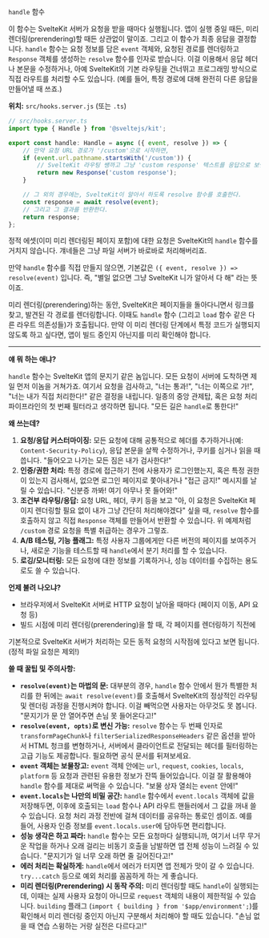 `handle` 함수

이 함수는 SvelteKit 서버가 요청을 받을 때마다 실행됩니다. 앱이 실행 중일 때든, 미리 렌더링(prerendering)할 때든 상관없이 말이죠. 그리고 이 함수가 최종 응답을 결정합니다. `handle` 함수는 요청 정보를 담은 `event` 객체와, 요청된 경로를 렌더링하고 `Response` 객체를 생성하는 `resolve` 함수를 인자로 받습니다. 이걸 이용해서 응답 헤더나 본문을 수정하거나, 아예 SvelteKit의 기본 라우팅을 건너뛰고 프로그래밍 방식으로 직접 라우트를 처리할 수도 있습니다. (예를 들어, 특정 경로에 대해 완전히 다른 응답을 만들어낼 때 쓰죠.)

**위치:** `src/hooks.server.js` (또는 `.ts`)

```typescript
// src/hooks.server.ts
import type { Handle } from '@sveltejs/kit';

export const handle: Handle = async ({ event, resolve }) => {
	// 만약 요청 URL 경로가 '/custom'으로 시작하면,
	if (event.url.pathname.startsWith('/custom')) {
		// SvelteKit 라우팅 쌩까고 그냥 'custom response' 텍스트를 응답으로 보낸다.
		return new Response('custom response');
	}

	// 그 외의 경우에는, SvelteKit이 알아서 하도록 resolve 함수를 호출한다.
	const response = await resolve(event);
	// 그리고 그 결과를 반환한다.
	return response;
};
```

정적 에셋(이미 미리 렌더링된 페이지 포함)에 대한 요청은 SvelteKit의 `handle` 함수를 거치지 않습니다. 걔네들은 그냥 파일 서버가 바로바로 처리해버리죠.

만약 `handle` 함수를 직접 만들지 않으면, 기본값은 `({ event, resolve }) => resolve(event)` 입니다. 즉, "별일 없으면 그냥 SvelteKit 니가 알아서 다 해" 라는 뜻이죠.

미리 렌더링(prerendering)하는 동안, SvelteKit은 페이지들을 돌아다니면서 링크를 찾고, 발견된 각 경로를 렌더링합니다. 이때도 `handle` 함수 (그리고 `load` 함수 같은 다른 라우트 의존성들)가 호출됩니다. 만약 이 미리 렌더링 단계에서 특정 코드가 실행되지 않도록 하고 싶다면, 앱이 빌드 중인지 아닌지를 미리 확인해야 합니다.

---

**얘 뭐 하는 애냐?**

`handle` 함수는 SvelteKit 앱의 문지기 같은 놈입니다. 모든 요청이 서버에 도착하면 제일 먼저 이놈을 거쳐가죠. 여기서 요청을 검사하고, "너는 통과!", "너는 이쪽으로 가!", "너는 내가 직접 처리한다!" 같은 결정을 내립니다. 일종의 중앙 관제탑, 혹은 요청 처리 파이프라인의 첫 번째 필터라고 생각하면 됩니다. "모든 길은 `handle`로 통한다!"

**왜 쓰는데?**

1.  **요청/응답 커스터마이징:** 모든 요청에 대해 공통적으로 헤더를 추가하거나(예: `Content-Security-Policy`), 응답 본문을 살짝 수정하거나, 쿠키를 심거나 읽을 때 씁니다. "들어오고 나가는 모든 짐은 내가 검사한다!"
2.  **인증/권한 처리:** 특정 경로에 접근하기 전에 사용자가 로그인했는지, 혹은 특정 권한이 있는지 검사해서, 없으면 로그인 페이지로 쫓아내거나 "접근 금지!" 메시지를 날릴 수 있습니다. "신분증 까봐! 여기 아무나 못 들어와!"
3.  **조건부 라우팅/응답:** 요청 URL, 헤더, 쿠키 등을 보고 "아, 이 요청은 SvelteKit 페이지 렌더링할 필요 없이 내가 그냥 간단히 처리해야겠다" 싶을 때, `resolve` 함수를 호출하지 않고 직접 `Response` 객체를 만들어서 반환할 수 있습니다. 위 예제처럼 `/custom` 경로 요청을 특별 취급하는 경우가 그렇죠.
4.  **A/B 테스팅, 기능 플래그:** 특정 사용자 그룹에게만 다른 버전의 페이지를 보여주거나, 새로운 기능을 테스트할 때 `handle`에서 분기 처리를 할 수 있습니다.
5.  **로깅/모니터링:** 모든 요청에 대한 정보를 기록하거나, 성능 데이터를 수집하는 용도로도 쓸 수 있습니다.

**언제 불려 나오냐?**

*   브라우저에서 SvelteKit 서버로 HTTP 요청이 날아올 때마다 (페이지 이동, API 요청 등)
*   빌드 시점에 미리 렌더링(prerendering)을 할 때, 각 페이지를 렌더링하기 직전에

기본적으로 SvelteKit 서버가 처리하는 모든 동적 요청의 시작점에 있다고 보면 됩니다. (정적 파일 요청은 제외!)

**쓸 때 꿀팁 및 주의사항:**

*   **`resolve(event)`는 마법의 문:** 대부분의 경우, `handle` 함수 안에서 뭔가 특별한 처리를 한 뒤에는 `await resolve(event)`를 호출해서 SvelteKit의 정상적인 라우팅 및 렌더링 과정을 진행시켜야 합니다. 이걸 빼먹으면 사용자는 아무것도 못 봅니다. "문지기가 문 안 열어주면 손님 못 들어온다고!"
*   **`resolve(event, opts)`로 변신 가능:** `resolve` 함수는 두 번째 인자로 `transformPageChunk`나 `filterSerializedResponseHeaders` 같은 옵션을 받아서 HTML 청크를 변형하거나, 서버에서 클라이언트로 전달되는 헤더를 필터링하는 고급 기능도 제공합니다. 필요하면 공식 문서를 뒤져보세요.
*   **`event` 객체는 보물창고:** `event` 객체 안에는 `url`, `request`, `cookies`, `locals`, `platform` 등 요청과 관련된 유용한 정보가 잔뜩 들어있습니다. 이걸 잘 활용해야 `handle` 함수를 제대로 써먹을 수 있습니다. "보물 상자 열쇠는 `event` 안에!"
*   **`event.locals`는 나만의 비밀 공간:** `handle` 함수에서 `event.locals` 객체에 값을 저장해두면, 이후에 호출되는 `load` 함수나 API 라우트 핸들러에서 그 값을 꺼내 쓸 수 있습니다. 요청 처리 과정 전반에 걸쳐 데이터를 공유하는 통로인 셈이죠. 예를 들어, 사용자 인증 정보를 `event.locals.user`에 담아두면 편리합니다.
*   **성능 생각은 하고 짜라:** `handle` 함수는 모든 요청마다 실행되니까, 여기서 너무 무거운 작업을 하거나 오래 걸리는 비동기 호출을 남발하면 앱 전체 성능이 느려질 수 있습니다. "문지기가 일 너무 오래 하면 줄 길어진다고!"
*   **에러 처리는 확실하게:** `handle`에서 에러가 터지면 앱 전체가 맛이 갈 수 있습니다. `try...catch` 등으로 예외 처리를 꼼꼼하게 하는 게 좋습니다.
*   **미리 렌더링(Prerendering) 시 동작 주의:** 미리 렌더링할 때도 `handle`이 실행되는데, 이때는 실제 사용자 요청이 아니므로 `request` 객체의 내용이 제한적일 수 있습니다. `building` 플래그 (`import { building } from '$app/environment';`)를 확인해서 미리 렌더링 중인지 아닌지 구분해서 처리해야 할 때도 있습니다. "손님 없을 때 연습 스윙하는 거랑 실전은 다르다고!"